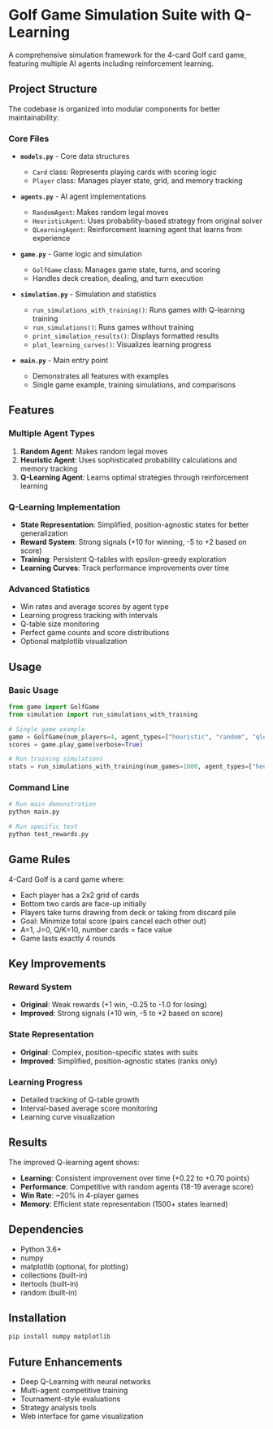 # Golf Game Simulation Suite with Q-Learning

A comprehensive simulation framework for the 4-card Golf card game, featuring multiple AI agents including reinforcement learning.

## Project Structure

The codebase is organized into modular components for better maintainability:

### Core Files

- **`models.py`** - Core data structures
  - `Card` class: Represents playing cards with scoring logic
  - `Player` class: Manages player state, grid, and memory tracking

- **`agents.py`** - AI agent implementations
  - `RandomAgent`: Makes random legal moves
  - `HeuristicAgent`: Uses probability-based strategy from original solver
  - `QLearningAgent`: Reinforcement learning agent that learns from experience

- **`game.py`** - Game logic and simulation
  - `GolfGame` class: Manages game state, turns, and scoring
  - Handles deck creation, dealing, and turn execution

- **`simulation.py`** - Simulation and statistics
  - `run_simulations_with_training()`: Runs games with Q-learning training
  - `run_simulations()`: Runs games without training
  - `print_simulation_results()`: Displays formatted results
  - `plot_learning_curves()`: Visualizes learning progress

- **`main.py`** - Main entry point
  - Demonstrates all features with examples
  - Single game example, training simulations, and comparisons

## Features

### Multiple Agent Types

1. **Random Agent**: Makes random legal moves
2. **Heuristic Agent**: Uses sophisticated probability calculations and memory tracking
3. **Q-Learning Agent**: Learns optimal strategies through reinforcement learning

### Q-Learning Implementation

- **State Representation**: Simplified, position-agnostic states for better generalization
- **Reward System**: Strong signals (+10 for winning, -5 to +2 based on score)
- **Training**: Persistent Q-tables with epsilon-greedy exploration
- **Learning Curves**: Track performance improvements over time

### Advanced Statistics

- Win rates and average scores by agent type
- Learning progress tracking with intervals
- Q-table size monitoring
- Perfect game counts and score distributions
- Optional matplotlib visualization

## Usage

### Basic Usage

```python
from game import GolfGame
from simulation import run_simulations_with_training

# Single game example
game = GolfGame(num_players=4, agent_types=["heuristic", "random", "qlearning", "random"])
scores = game.play_game(verbose=True)

# Run training simulations
stats = run_simulations_with_training(num_games=1000, agent_types=["heuristic", "random", "qlearning", "random"])
```

### Command Line

```bash
# Run main demonstration
python main.py

# Run specific test
python test_rewards.py
```

## Game Rules

4-Card Golf is a card game where:
- Each player has a 2x2 grid of cards
- Bottom two cards are face-up initially
- Players take turns drawing from deck or taking from discard pile
- Goal: Minimize total score (pairs cancel each other out)
- A=1, J=0, Q/K=10, number cards = face value
- Game lasts exactly 4 rounds

## Key Improvements

### Reward System
- **Original**: Weak rewards (+1 win, -0.25 to -1.0 for losing)
- **Improved**: Strong signals (+10 win, -5 to +2 based on score)

### State Representation
- **Original**: Complex, position-specific states with suits
- **Improved**: Simplified, position-agnostic states (ranks only)

### Learning Progress
- Detailed tracking of Q-table growth
- Interval-based average score monitoring
- Learning curve visualization

## Results

The improved Q-learning agent shows:
- **Learning**: Consistent improvement over time (+0.22 to +0.70 points)
- **Performance**: Competitive with random agents (18-19 average score)
- **Win Rate**: ~20% in 4-player games
- **Memory**: Efficient state representation (1500+ states learned)

## Dependencies

- Python 3.6+
- numpy
- matplotlib (optional, for plotting)
- collections (built-in)
- itertools (built-in)
- random (built-in)

## Installation

```bash
pip install numpy matplotlib
```

## Future Enhancements

- Deep Q-Learning with neural networks
- Multi-agent competitive training
- Tournament-style evaluations
- Strategy analysis tools
- Web interface for game visualization
